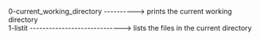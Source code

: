 0-current_working_directory ----------> prints the current working directory  
1-listit -----------------------------> lists the files in the current directory  
  

